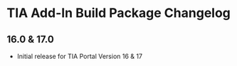 # TIA Add-In Build Package Changelog

## 16.0 & 17.0
- Initial release for TIA Portal Version 16 & 17
